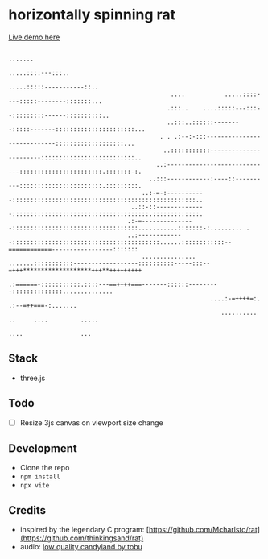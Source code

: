 # horizontally spinning rat

[Live demo here](https://rat.dance)

```
                                                                              .......
                                                                         .....::::---:::..
                                                                   .....:::::-----------::..
                                             ....           .....::::----:::::--------:::::::...
                                            .:::..    ....:::::---:::--:::::::::------::::::::::..
                                            ..:::..::::::--------:::::-------::::::::::::::::::::::...
                                          . . .:--:-:::----------------------------:::::::::::::::::::...
                                           ..:::::::::::-----------------------::::::::::::::::::::::::::..
                                         ..:-----------------------------:::::::::::::::::::::::.:::::::-:.
                                       ..:::------------:----::----------:::::::::::::::::::::::.:::::::::.
                                     ..:-=-:-----------:::::::::::::::::::::::::::::::::::::::::::::::::::..
                                  ..::-::--------------::::::::::::::::::::::::::::::::::::::.:::::::::::::.
                                 .:-=---------------:::::::::::::::::::::::::::::::::::...........:::::::-:......... .
                                 ..:-------------:::::::::::::::::::::::::::::::::::::::::......::::::::::::--============-----------------:::::::
                                     ............... .......:::::::::::------------------::::::::::-----:::--=+++*******************+++**+++++++++
                                                           .:======-:::::::::::.::::---==++++===-------::::::---------::::::::::::::..............
                                                        ....:-=++++=:.               .:--=++===-:.......
                                                           ..........       ..     ....         .....
                                                                          ....                ...
```

## Stack
- three.js

## Todo
- [ ] Resize 3js canvas on viewport size change

## Development
- Clone the repo
- `npm install`
- `npx vite`

## Credits
- inspired by the legendary C program: [https://github.com/Mcharlsto/rat](https://github.com/thinkingsand/rat)
- audio: [low quality candyland by tobu](https://youtu.be/2kp8B3x28pM)
